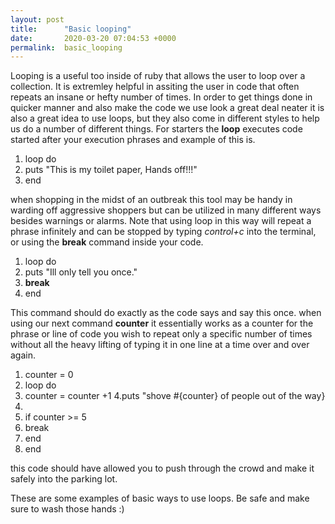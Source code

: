 ```yaml
---
layout: post
title:      "Basic looping"
date:       2020-03-20 07:04:53 +0000
permalink:  basic_looping
---
```


Looping is a useful too inside of ruby that allows the user to loop over a collection.
It is extremley helpful in assiting the user in code that often repeats an insane or hefty number of times.
In order to get things done in quicker manner and also make the code we use look a great deal neater it is also a great idea to use loops, but they also come in different styles to help us do a number of different things. For starters the **loop** executes code started after your execution phrases and example of this is.

1. loop do
2. puts "This is my toilet paper, Hands off!!!"
3. end

when shopping in the midst of an outbreak this tool may be handy in warding off aggressive shoppers but can be utilized in many different ways besides warnings or alarms. Note that using loop in this way will repeat a phrase infinitely and can be stopped by typing *control+c* into the terminal, or using the **break** command inside your code.

1. loop do
2. puts "Ill only tell you once."
3. **break**
4. end

This command should do exactly as the code says and say this once.
when using our next command **counter** it essentially works as a counter for the phrase or line of code you wish to repeat only a specific number of times without all the heavy lifting of typing it in one line at a time over and over again.

1. counter = 0
2. loop do
3. counter = counter +1
4.puts "shove #{counter} of people out of the way}
5.  
6. if counter >= 5
7. break
8. end
9. end

this code should have allowed you to push through the crowd and make it safely into the parking lot.

These are some examples of basic ways to use loops.
Be safe and make sure to wash those hands :)

